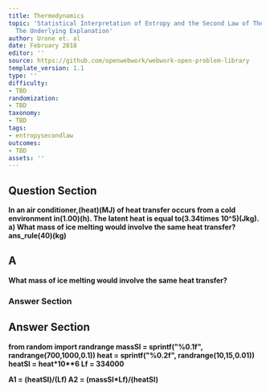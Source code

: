 ```yaml
---
title: Thermodynamics
topic: 'Statistical Interpretation of Entropy and the Second Law of Thermodynamics:
  The Underlying Explanation'
author: Urone et. al
date: February 2018
editor: ''
source: https://github.com/openwebwork/webwork-open-problem-library
template_version: 1.1
type: ''
difficulty:
- TBD
randomization:
- TBD
taxonomy:
- TBD
tags:
- entropysecondlaw
outcomes:
- TBD
assets: ''
---
```


## Question Section 

<b>
In an air conditioner,(heat)(MJ) of heat transfer occurs from a cold environment in(1.00)(h). The latent heat is equal to(3.34times 10^5)(Jkg).
a) What mass of ice melting would involve the same heat transfer?
ans_rule(40)(kg)

## A
What mass of ice melting would involve the same heat transfer?
### Answer Section


## Answer Section

from random import randrange
massSI = sprintf("%0.1f", randrange(700,1000,0.1))
heat = sprintf("%0.2f", randrange(10,15,0.01))
heatSI = heat*10**6
Lf = 334000

A1 = (heatSI)/(Lf)
A2 = (massSI*Lf)/(heatSI)